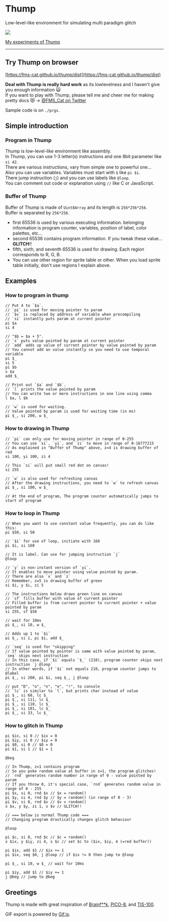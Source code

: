# Thump

Low-level-like environment for simulating multi paradigm glitch

![](https://i.imgur.com/6RXUQzk.gif)

[My experiments of Thump](http://imgur.com/a/0laNk)

---

## Try Thump on browser

[https://fms-cat.github.io/thump/dist](https://fms-cat.github.io/thump/dist)

**Deal with Thump is really hard work** as its lowlevelness and I haven't give you enough information 🙀  
If you want to play with Thump, please tell me and cheer me for making pretty docs 😻 → [@FMS_Cat on Twitter](https://twitter.com/FMS_Cat)

Sample code is on `./prgs`.

## Simple introduction

### Program in Thump

Thump is low-level-like environment like assembly.  
In Thump, you can use 1-3 letter(s) instructions and one 8bit parameter like `si 42`.  
There are various instructions, vary from simple one to powerful one...  
Also you can use variables. Variables must start with `$` like `pi $i`.  
There jump instruction (`j`) and you can use labels like `@loop`.  
You can comment out code or explanation using `//` like C or JavaScript.

### Buffer of Thump

Buffer of Thump is made of `Uint8Array` and its length is `256*256*256`.  
Buffer is separated by `256*256`.  

- first 65536 is used by various executing information. belonging information is program counter, variables, position of label, color palettes, etc...
- second 65536 contains program information. If you tweak these value... **GLITCH**!!
- fifth, sixth, and seventh 65536 is used for drawing. Each region corresponds to R, G, B.
- You can use other region for sprite table or other. When you load sprite table initially, don't use regions I explain above.

## Examples

### How to program in thump

```
// Put 4 to `$a`.
// `pi` is used for moving pointer to param
// `$v` is replaced by address of variable when precompiling
// `si` instantly puts param at current pointer
pi $a
si 4

// "$b = $a + 5".
// `s` puts value pointed by param at current pointer
// `add` adds up value of current pointer by value pointed by param
// You cannot add an value instantly so you need to use temporal variable
pi $_
si 5
pi $b
s $a
add $_

// Print out `$a` and `$b`.
// `l` prints the value pointed by param
// You can write two or more instructions in one line using comma
l $a, l $b

// `w` is used for waiting.
// Value pointed by param is used for waiting time (in ms)
pi $_, si 200, w $_
```

### How to drawing in Thump

```
// `pi` can only use for moving pointer in range of 0-255
// You can use `xi`, `yi`, and `zi` to move in range of 0-16777215
// As explained in "Buffer of Thump" above, z=4 is drawing buffer of red
xi 100, yi 100, zi 4

// This `si` will put small red dot on canvas!
si 255

// `w` is also used for refreshing canvas
// After the drawing instructions, you need to `w` to refresh canvas
pi $_, si 100, w $_

// At the end of program, The program counter automatically jumps to start of program
```

### How to loop in Thump

```
// When you want to use constant value frequently, you can do like this:
pi $50, si 50

// `$i` for use of loop, initiate with 160
pi $i, si 160

// It is label. Can use for jumping instruction `j`
@loop

// `y` is non-instant version of `yi`.
// It enables to move pointer using value pointed by param.
// There are also `x` and `z`
// Remember, z=5 is drawing buffer of green
xi $i, y $i, zi 5

// The instructions below draws green line on canvas
// `sf` fills buffer with value of current pointer
// Filled buffer is from current pointer to current pointer + value pointed by param
si 255, sf $50

// wait for 10ms
pi $_, si 10, w $_

// Adds up 1 to `$i`
pi $_, si 1, pi $i, add $_

// `seq` is used for "skipping"
// If value pointed by pointer is same with value pointed by param, `seq` skips next instruction
// In this case, if `$i` equals `$_` (210), program counter skips next instruction `j @loop`
// In other words, if `$i` not equals 210, program counter jumps to @label
pi $_, si 200, pi $i, seq $_, j @loop

// put "D", "o", "n", "e", "!", to console
// `lc` is similar to `l`, but prints char instead of value
pi $_, si 68, lc $_
pi $_, si 111, lc $_
pi $_, si 110, lc $_
pi $_, si 101, lc $_
pi $_, si 33, lc $_
```

### How to glitch in Thump

```
pi $ix, si 0 // $ix = 0
pi $iy, si 0 // $iy = 0
pi $0, si 0 // $0 = 0
pi $1, si 1 // $1 = 1

@beg

// In Thump, z=1 contains program
// So you poke random value at buffer in z=1, the program glitches!
// `rnd` generates random number in range of 0 - value pointed by param
// If you throw 0, it's special case, `rnd` generates random value in range of 0 - 255
pi $x, si 0, rnd $x // $x = random()
pi $y, si 4, rnd $y // $y = random() (in range of 0 - 3)
pi $v, si 0, rnd $v // $v = random()
x $x, y $y, zi 1, s $v // GLITCH!!

// === below is normal Thump code ===
// Changing program drastically changes glitch behaviour

@loop

pi $c, si 0, rnd $c // $c = random()
x $ix, y $iy, zi 4, s $c // set $c to ($ix, $iy, 4 (=red buffer))

pi $ix, add $1 // $ix += 1
pi $ix, seq $0, j @loop // if $ix != 0 then jump to @loop

pi $_, si 10, w $_ // wait for 10ms

pi $iy, add $1 // $iy += 1
j @beg // jump to @beg
```

## Greetings

Thump is made with great inspiration of [Brainf**k](https://esolangs.org/wiki/Brainfuck), [PICO-8](http://www.lexaloffle.com/pico-8.php), and [TIS-100](http://store.steampowered.com/app/370360/).

GIF export is powered by [Gif.js](https://github.com/jnordberg/gif.js).